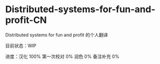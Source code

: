 # Distributed-systems-for-fun-and-profit-CN
Distributed systems for fun and profit 的个人翻译

目前状态：WIP

进度：汉化 100% 第一次校对 0% 润色 0% 备注补充 0%